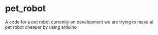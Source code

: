 # pet_robot
A code for a pet robot
currently on development 
we are trying to make ai pet robot cheaper by using arduino
